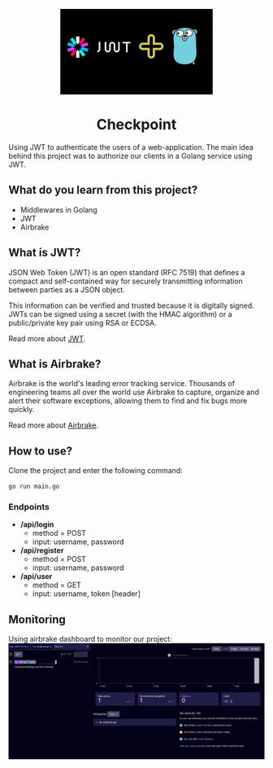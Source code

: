 <p align="center">
  <img src="assets/logo.png" />
</p>

<h1 align="center">
Checkpoint
</h1>

Using JWT to authenticate the users of a web-application. The main idea
behind this project was to authorize our clients in a Golang service using JWT.

## What do you learn from this project?
- Middlewares in Golang
- JWT
- Airbrake

## What is JWT?
JSON Web Token (JWT) is an open standard 
(RFC 7519) that defines a compact and self-contained
way for securely transmitting information 
between parties as a JSON object. 

This information can be verified and 
trusted because it is digitally signed. 
JWTs can be signed using a secret 
(with the HMAC algorithm) or a 
public/private key pair using RSA or ECDSA.

Read more about [JWT](https://jwt.io/introduction).

## What is Airbrake?

Airbrake is the world's leading error 
tracking service. Thousands of engineering 
teams all over the world use Airbrake to capture, 
organize and alert their software exceptions, 
allowing them to find and fix bugs more quickly.

Read more about [Airbrake](https://www.airbrake.io/).

## How to use?
Clone the project and enter the following command:
```shell
go run main.go
```

### Endpoints
- **/api/login**
  - method = POST
  - input: username, password
- **/api/register**
  - method = POST
  - input: username, password
- **/api/user**
  - method = GET
  - input: username, token [header]

## Monitoring
Using airbrake dashboard to monitor our project:
<img src="./assets/airbrake.png" width="600" />
